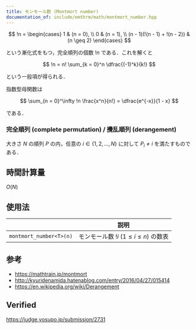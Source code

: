 ```yaml
---
title: モンモール数 (Montmort number)
documentation_of: include/emthrm/math/montmort_number.hpp
---
```


$$
  !n =
  \begin{cases}
    1 & (n = 0), \\
    0 & (n = 1), \\
    (n - 1)(!(n - 1) + !(n - 2)) & (n \geq 2)
  \end{cases}
$$

という漸化式をもつ，完全順列の個数 $!n$ である．これを解くと

$$
  !n = n! \sum_{k = 0}^n \dfrac{(-1)^k}{k!}
$$

という一般項が得られる．

指数型母関数は

$$
  \sum_{n = 0}^\infty !n \frac{x^n}{n!} = \dfrac{e^{-x}}{1 - x}
$$

である．


### 完全順列 (complete permutation) / 攪乱順列 (derangement)

大きさ $N$ の順列 $P$ の内，任意の $i \in \lbrace 1, 2, \ldots, N \rbrace$ に対して $P_i \neq i$ を満たすものである．


## 時間計算量

$O(N)$


## 使用法

||説明|
|:--:|:--:|
|`montmort_number<T>(n)`|モンモール数 $!i$ ($1 \leq i \leq n$) の数表|


## 参考

- https://mathtrain.jp/montmort
- http://kyuridenamida.hatenablog.com/entry/2016/04/27/015414
- https://en.wikipedia.org/wiki/Derangement


## Verified

https://judge.yosupo.jp/submission/2731
